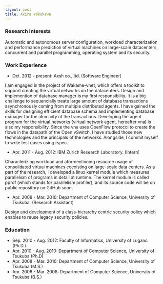 ```yaml
---
layout: post
title: Akira Yokokawa
---
```


### Research Interests

Automatic and autonomous server configuration, workload characterization and performance prediction of virtual machines on large-scale datacenters, concurrent and parallel programming, operating system and its security.

### Work Experience

* Oct. 2012 - present: Axsh co., ltd. (Software Engineer)

I am engaged in the project of Wakame-vnet, which offers a toolkit to support creating the virtual networks on the datacenters. Design and implemention of database manager is my first responsibility. It is a big challenge to sequencially treate large amount of database transactions asynchronously coming from multiple distributed agents. I have gained the skills for designing efficient database schema and implementing database manager for the atomicity of the transactions. Developing the agent program for the virtual networks (virtual network agent. hereafter vna) is also my responsibility. Since the vna uses OpenFlow protocol to create the flows in the datapath of the Open vSwitch, I have studied those new technologies and the principals of the networks. Alongside, I commit myself to write test cases using rspec.

* Apr. 2011 - Aug. 2012: IBM Zurich Research Laboratory. (Intern)

Characterizing workload and aformentioning resource usage of consolidated virtual machines coexisting on large-scale data centers. As a part of the research, I developed a linux kernel module which measures parallelism of programs in detail at runtime. The kernel module is called pprof (which stands for parallelism profiler), and its source code will be on public repository on GitHub soon.

* Apr. 2008 - Mar. 2010: Department of Computer Science, University of Tsukuba. (Research Assistant)

Design and development of a class-hierarchy centric security policy which enables to reuse legacy security policies.

### Education

* Sep. 2010 - Aug. 2012: Faculty of Informatics, University of Lugano (Ph.D.)
* Apr. 2010 - Aug. 2010: Department of Computer Science, University of Tsukuba (Ph.D)
* Apr. 2008 - Mar. 2010: Department of Computer Science, University of Tsukuba (M.S.)
* Apr. 2006 - Mar. 2008: Department of Computer Science, University of Tsukuba (B.S.)

